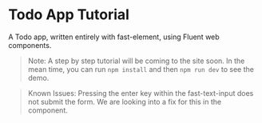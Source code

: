 # Todo App Tutorial

A Todo app, written entirely with fast-element, using Fluent web components.

> Note: A step by step tutorial will be coming to the site soon. In the mean time, you can run `npm install` and then `npm run dev` to see the demo.

> Known Issues: Pressing the enter key within the fast-text-input does not submit the form. We are looking into a fix for this in the component.